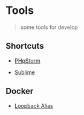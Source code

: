 # Tools
> some tools for develop

## Shortcuts

  - [PHpStorm]([https://github.com/hhxsv5/dev-tool/blob/master/phpstorm.md)

  - [Sublime]([https://github.com/hhxsv5/dev-tool/blob/master/sublime.md)
  
## Docker

  - [Loopback Alias](https://github.com/hhxsv5/dev-tool/blob/master/LoopbackAlias(Mac%E4%B8%8B%E4%B8%BA%E6%9C%AC%E5%9C%B0%E5%9B%9E%E7%8E%AF%E5%9C%B0%E5%9D%80%E6%B7%BB%E5%8A%A0%E5%88%AB%E5%90%8D)/README.md)
